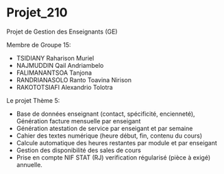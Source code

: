 # Projet_210
Projet de Gestion des Enseignants (GE)

Membre de Groupe 15:
  
  - TSIDIANY Raharison Muriel
  - NAJMUDDIN Qail Andriambelo
  - FALIMANANTSOA Tanjona
  - RANDRIANASOLO Ranto Toavina Nirison
  - RAKOTOTSIAFI Alexandrio Tolotra
  
Le projet Thème 5:
  
  * Base de données enseignant (contact, spécificité, encienneté), Génération facture mensuelle par enseigant
  * Génération atestation de service par enseigant et par semaine
  * Cahier des textes numérique (heure début, fin, contenu du cours)
  * Calcule automatique des heures restantes par module et par enseigant
  * Gestion des disponibilité des sales de cours
  * Prise en compte NIF STAT (RJ) verification régularisé (pièce à exigé) annuelle.

